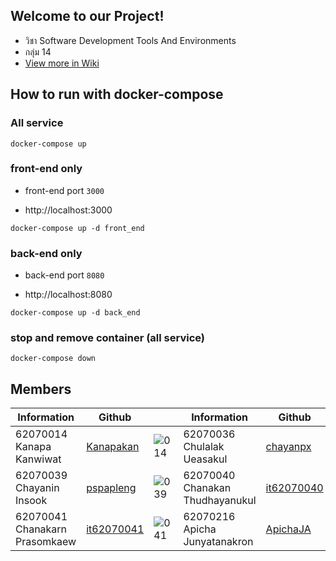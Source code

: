 ## Welcome to our Project!

* วิชา Software Development Tools And Environments
* กลุ่ม 14
* [View more in Wiki](https://github.com/pspapleng/Project-SW-dev-tool-env-14/wiki)

## How to run with docker-compose

### All service

```
docker-compose up
```

### front-end only

- front-end port `3000`

- http://localhost:3000

```
docker-compose up -d front_end
```

### back-end only

- back-end port `8080`

- http://localhost:8080

```
docker-compose up -d back_end
```

### stop and remove container (all service)

```
docker-compose down
```

## Members

| Information                   | Github                                      |                  | Information                     | Github                                      |                  |
| ----------------------------- | ------------------------------------------- | ---------------- | ------------------------------- | ------------------------------------------- | ---------------- |
| 62070014 Kanapa Kanwiwat      | [Kanapakan](https://github.com/Kanapakan)   | ![014][62070014] | 62070036 Chulalak Ueasakul      | [chayanpx](https://github.com/chayanpx)     | ![036][62070036] |
| 62070039 Chayanin Insook      | [pspapleng](https://github.com/pspapleng)   | ![039][62070039] | 62070040 Chanakan Thudhayanukul | [it62070040](https://github.com/it62070040) | ![040][62070040] |
| 62070041 Chanakarn Prasomkaew | [it62070041](https://github.com/it62070041) | ![041][62070041] | 62070216 Apicha Junyatanakron   | [ApichaJA](https://github.com/ApichaJA)     | ![216][62070216] |

[62070014]: https://user-images.githubusercontent.com/56270434/148896055-5deb4585-7670-4cf3-b884-a566f0107ef6.jpg
[62070036]: https://user-images.githubusercontent.com/56313629/148801627-07b97ea7-af78-4175-9ed7-859e24f8fad1.jpg
[62070039]: https://user-images.githubusercontent.com/56394181/148799356-4bc2ed0e-9d48-431e-b189-61a834d1ae98.jpg
[62070041]: https://user-images.githubusercontent.com/56312673/148955711-cb70b090-2d85-44e3-b39d-c79f8f73a313.jpg
[62070040]: https://user-images.githubusercontent.com/56312650/148958159-35c7cc28-b920-4b1f-9ef7-1e9d2fe9debf.PNG
[62070216]: https://user-images.githubusercontent.com/27803084/148968913-3908ac54-706b-4382-8f98-3c1096cc5dbb.jpg
